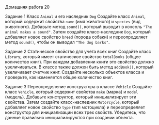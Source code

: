 Домашняя работа 20

Задание 1
Класс `Animal` и его наследник `Dog`
Создайте класс `Animal`, который содержит свойства `name` (имя животного) и `species` (вид животного).
Добавьте метод `sound()`, который выводит в консоль `"The animal makes a sound"`.
Затем создайте класс-наследник `Dog`, который добавляет новое свойство `breed` (порода собаки) и переопределяет метод `sound()`, чтобы он выводил `"The dog barks"`.

Задание 2
Статическое свойство для учета всех книг
Создайте класс `Library`, который имеет статическое свойство `totalBooks` (общее количество книг).
При каждом добавлении книги это свойство должно увеличиваться.
В классе также должен быть метод `addBook()`, который увеличивает счетчик книг.
Создайте несколько объектов класса и проверьте, как изменяется общее количество книг.

Задание 3
Переопределение конструктора в классе `Vehicle`
Создайте класс `Vehicle`, который содержит свойства `make` (марка) и `model` (модель).
Добавьте конструктор, который инициализирует эти свойства.
Затем создайте класс-наследник `Motorcycle`, который добавляет новое свойство `type` (тип мотоцикла) и переопределяет конструктор для инициализации всех трех свойств.
Убедитесь, что данные правильно инициализируются при создании объекта.
